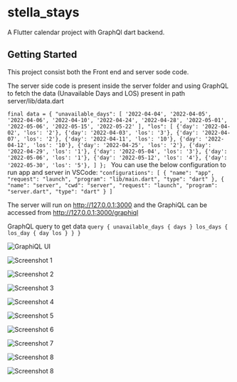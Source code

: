 # stella_stays

A Flutter calendar project with GraphQl dart backend. 

## Getting Started
This project consist both the Front end and server sode code. 

The server side code is present inside the server folder and using GraphQL to fetch the data (Unavailable Days and LOS) present in path server/lib/data.dart

``final data = {
  "unavailable_days": [
    '2022-04-04',
    '2022-04-05',
    '2022-04-06',
    '2022-04-10',
    '2022-04-24',
    '2022-04-28',
    '2022-05-01',
    '2022-05-06',
    '2022-05-15',
    '2022-05-22'
  ],
  "los": [
    {'day': '2022-04-02', 'los': '2'},
    {'day': '2022-04-03', 'los': '3'},
    {'day': '2022-04-07', 'los': '2'},
    {'day': '2022-04-11', 'los': '10'},
    {'day': '2022-04-12', 'los': '10'},
    {'day': '2022-04-25', 'los': '2'},
    {'day': '2022-04-29', 'los': '1'},
    {'day': '2022-05-04', 'los': '3'},
    {'day': '2022-05-06', 'los': '1'},
    {'day': '2022-05-12', 'los': '4'},
    {'day': '2022-05-30', 'los': '5'},
  ]
};
``
You can use the below configuration to run app and server in VSCode:
`"configurations": [
        {
            "name": "app",
            "request": "launch",
            "program": "lib/main.dart",
            "type": "dart"
        },
        {
            "name": "server",
            "cwd": "server",
            "request": "launch",
            "program": "server.dart",
            "type": "dart"
        }
    ]`

The server will run on http://127.0.0.1:3000 and the GraphiQL can be accessed from http://127.0.0.1:3000/graphiql

GraphQL query to get data
`query {
	unavailable_days {
		days
	}
	los_days {
		los_day {
			day
			los
		}
	}
}`

![GraphiQL UI](https://github.com/kushalmahapatro/calendar-ss/blob/main/images/Screen%20Shot%202022-04-03%20at%206.48.14%20PM.png "GraphiQL UI")

![Screenshot 1](https://github.com/kushalmahapatro/calendar-ss/blob/main/images/Simulator%20Screen%20Shot%20-%20iPhone%2013%20-%202022-04-03%20at%2015.51.18.png "Screenshot 1")

![Screenshot 2](https://github.com/kushalmahapatro/calendar-ss/blob/main/images/Simulator%20Screen%20Shot%20-%20iPhone%2013%20-%202022-04-03%20at%2016.02.40.png "Screenshot 2")

![Screenshot 3](https://github.com/kushalmahapatro/calendar-ss/blob/main/images/Simulator%20Screen%20Shot%20-%20iPhone%2013%20-%202022-04-03%20at%2018.46.08.png "Screenshot 3")

![Screenshot 4](https://github.com/kushalmahapatro/calendar-ss/blob/main/images/Simulator%20Screen%20Shot%20-%20iPhone%2013%20-%202022-04-03%20at%2018.46.13.png "Screenshot 4")

![Screenshot 5](https://github.com/kushalmahapatro/calendar-ss/blob/main/images/Simulator%20Screen%20Shot%20-%20iPhone%2013%20-%202022-04-03%20at%2018.46.23.png "Screenshot 5")

![Screenshot 6](https://github.com/kushalmahapatro/calendar-ss/blob/main/images/Simulator%20Screen%20Shot%20-%20iPhone%2013%20-%202022-04-03%20at%2018.46.29.png "Screenshot 6")

![Screenshot 7](https://github.com/kushalmahapatro/calendar-ss/blob/main/images/Simulator%20Screen%20Shot%20-%20iPhone%2013%20-%202022-04-03%20at%2018.46.39.png "Screenshot 7")

![Screenshot 8](https://github.com/kushalmahapatro/calendar-ss/blob/main/images/Simulator%20Screen%20Shot%20-%20iPhone%2013%20-%202022-04-03%20at%2018.47.00.png "Screenshot 8")

![Screenshot 8](https://github.com/kushalmahapatro/calendar-ss/blob/main/images/Screen%20Shot%202022-04-03%20at%206.59.51%20PM.png "Screenshot 8")




